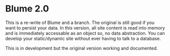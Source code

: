 # Blume 2.0

This is a re-write of Blume and a branch. The original is still good if you want to persist your data. In this version, all site content is read into memory and is immediately accessable as an object so, no data abstraction. You can develop your static/dynamic site without ever having to talk to a database.

This is in development but the original version working and documented.